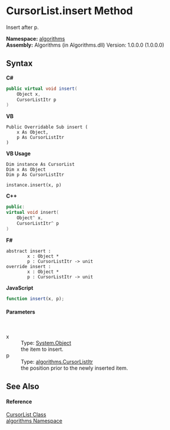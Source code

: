 # CursorList.insert Method 
 

Insert after p.

**Namespace:**&nbsp;<a href="82f88b43-fdc9-bc99-9558-75fce96d448f">algorithms</a><br />**Assembly:**&nbsp;Algorithms (in Algorithms.dll) Version: 1.0.0.0 (1.0.0.0)

## Syntax

**C#**<br />
``` C#
public virtual void insert(
	Object x,
	CursorListItr p
)
```

**VB**<br />
``` VB
Public Overridable Sub insert ( 
	x As Object,
	p As CursorListItr
)
```

**VB Usage**<br />
``` VB Usage
Dim instance As CursorList
Dim x As Object
Dim p As CursorListItr

instance.insert(x, p)
```

**C++**<br />
``` C++
public:
virtual void insert(
	Object^ x, 
	CursorListItr^ p
)
```

**F#**<br />
``` F#
abstract insert : 
        x : Object * 
        p : CursorListItr -> unit 
override insert : 
        x : Object * 
        p : CursorListItr -> unit 
```

**JavaScript**<br />
``` JavaScript
function insert(x, p);
```


#### Parameters
&nbsp;<dl><dt>x</dt><dd>Type: <a href="http://msdn2.microsoft.com/en-us/library/e5kfa45b" target="_blank">System.Object</a><br />the item to insert.</dd><dt>p</dt><dd>Type: <a href="d528b1d7-822b-ed08-2f56-cb5cdae8dffa">algorithms.CursorListItr</a><br />the position prior to the newly inserted item.</dd></dl>

## See Also


#### Reference
<a href="a47c70ee-53b6-b746-cbdd-58c1dadbaa4e">CursorList Class</a><br /><a href="82f88b43-fdc9-bc99-9558-75fce96d448f">algorithms Namespace</a><br />